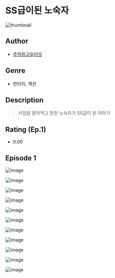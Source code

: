 # SS급이된 노숙자
![thumbnail](https://image-comic.pstatic.net/user_contents_data/challenge_comic/2023/05/25/133140/upload_3834587720965372210_480x623.jpeg)

## Author
- [주먹쥐고일어섯](https://comic.naver.com/artistTitle?id=133140)

## Genre
- 판타지, 액션

## Description
> 사업을 말아먹고 망한 노숙자가 SS급이 된 이야기


## Rating (Ep.1)
- 0.00

## Episode 1
![image](https://image-comic.pstatic.net/user_contents_data/challenge_comic/2023/05/25/133140/upload_4051044357470630200.jpeg)

![image](https://image-comic.pstatic.net/user_contents_data/challenge_comic/2023/05/25/133140/upload_7365184424544395573.jpeg)

![image](https://image-comic.pstatic.net/user_contents_data/challenge_comic/2023/05/25/133140/upload_3919029299921969766.jpeg)

![image](https://image-comic.pstatic.net/user_contents_data/challenge_comic/2023/05/25/133140/upload_4050479225670678065.jpeg)

![image](https://image-comic.pstatic.net/user_contents_data/challenge_comic/2023/05/25/133140/upload_4062862831780062822.jpeg)

![image](https://image-comic.pstatic.net/user_contents_data/challenge_comic/2023/05/25/133140/upload_3487255480901973047.jpeg)

![image](https://image-comic.pstatic.net/user_contents_data/challenge_comic/2023/05/25/133140/upload_7147547277595455799.jpeg)

![image](https://image-comic.pstatic.net/user_contents_data/challenge_comic/2023/05/25/133140/upload_3618751397999554609.jpeg)

![image](https://image-comic.pstatic.net/user_contents_data/challenge_comic/2023/05/25/133140/upload_3486412164056506931.jpeg)

![image](https://image-comic.pstatic.net/user_contents_data/challenge_comic/2023/05/25/133140/upload_3905572162328082278.jpeg)

![image](https://image-comic.pstatic.net/user_contents_data/challenge_comic/2023/05/25/133140/upload_7378356556651443812.jpeg)
